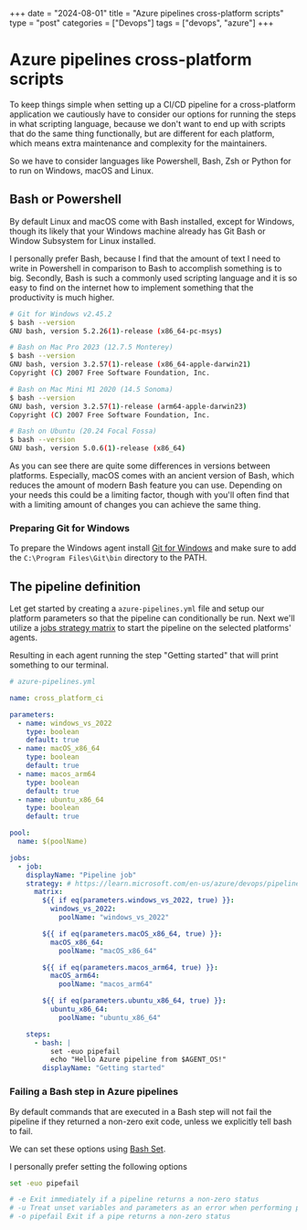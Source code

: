 +++
date = "2024-08-01"
title = "Azure pipelines cross-platform scripts"
type = "post"
categories = ["Devops"]
tags = ["devops", "azure"]
+++

# Azure pipelines cross-platform scripts

To keep things simple when setting up a CI/CD pipeline for a cross-platform application we cautiously have to consider our options for running the steps in what scripting language, because we don't want to end up with scripts that do the same thing functionally, but are different for each platform, which means extra maintenance and complexity for the maintainers.

So we have to consider languages like Powershell, Bash, Zsh or Python for to run on Windows, macOS and Linux. 


## Bash or Powershell

By default Linux and macOS come with Bash installed, except for Windows, though its likely that your Windows machine already has Git Bash or Window Subsystem for Linux installed.

I personally prefer Bash, because I find that the amount of text I need to write in Powershell in comparison to Bash to accomplish something is to big. Secondly, Bash is such a commonly used
scripting language and it is so easy to find on the internet how to implement something that the productivity is much higher.

```sh
# Git for Windows v2.45.2
$ bash --version
GNU bash, version 5.2.26(1)-release (x86_64-pc-msys)

# Bash on Mac Pro 2023 (12.7.5 Monterey)
$ bash --version
GNU bash, version 3.2.57(1)-release (x86_64-apple-darwin21)
Copyright (C) 2007 Free Software Foundation, Inc.

# Bash on Mac Mini M1 2020 (14.5 Sonoma)
$ bash --version
GNU bash, version 3.2.57(1)-release (arm64-apple-darwin23)
Copyright (C) 2007 Free Software Foundation, Inc.

# Bash on Ubuntu (20.24 Focal Fossa)
$ bash --version
GNU bash, version 5.0.6(1)-release (x86_64)
```

As you can see there are quite some differences in versions between platforms. Especially, macOS comes with an ancient version of Bash, which reduces the amount of modern Bash feature you can use. Depending on your needs this could be a limiting factor, though with you'll often find that with a limiting amount of changes you can achieve the same thing.

### Preparing Git for Windows

To prepare the Windows agent install [Git for Windows](https://git-scm.com/download/win) and make sure to add the `C:\Program Files\Git\bin` directory to the PATH.

## The pipeline definition

Let get started by creating a `azure-pipelines.yml` file and setup our platform parameters so that the pipeline can conditionally be run. Next we'll utilize a [jobs strategy matrix](https://learn.microsoft.com/en-us/azure/devops/pipelines/yaml-schema/jobs-job-strategy?view=azure-pipelines#build-on-multiple-platforms) to start the pipeline on the selected platforms' agents. 

Resulting in each agent running the step "Getting started" that will print something to our terminal.

```yml
# azure-pipelines.yml

name: cross_platform_ci

parameters:
  - name: windows_vs_2022
    type: boolean
    default: true
  - name: macOS_x86_64
    type: boolean
    default: true
  - name: macos_arm64
    type: boolean
    default: true
  - name: ubuntu_x86_64
    type: boolean
    default: true

pool:
  name: $(poolName)

jobs:
  - job:
    displayName: "Pipeline job"
    strategy: # https://learn.microsoft.com/en-us/azure/devops/pipelines/yaml-schema/jobs-job-strategy
      matrix:
        ${{ if eq(parameters.windows_vs_2022, true) }}:
          windows_vs_2022:
            poolName: "windows_vs_2022"

        ${{ if eq(parameters.macOS_x86_64, true) }}:
          macOS_x86_64:
            poolName: "macOS_x86_64"

        ${{ if eq(parameters.macos_arm64, true) }}:
          macOS_arm64:
            poolName: "macos_arm64"

        ${{ if eq(parameters.ubuntu_x86_64, true) }}:
          ubuntu_x86_64:
            poolName: "ubuntu_x86_64"

    steps:
      - bash: |
          set -euo pipefail
          echo "Hello Azure pipeline from $AGENT_OS!"
        displayName: "Getting started"
```

### Failing a Bash step in Azure pipelines

By default commands that are executed in a Bash step will not fail the pipeline if they returned a non-zero exit code, unless we explicitly tell bash to fail.

We can set these options using [Bash Set](https://www.gnu.org/software/bash/manual/html_node/The-Set-Builtin.html).

I personally prefer setting the following options

```sh
set -euo pipefail

# -e Exit immediately if a pipeline returns a non-zero status
# -u Treat unset variables and parameters as an error when performing parameter expansion.
# -o pipefail Exit if a pipe returns a non-zero status
```

